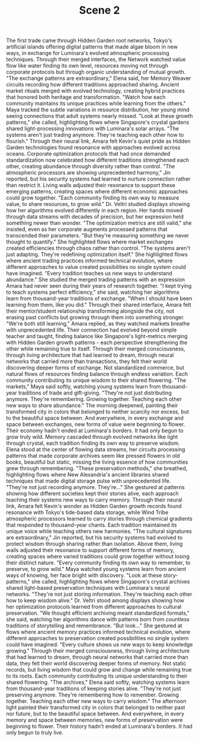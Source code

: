 ﻿---
chapter: 9
scene: 2
chapter_title: "GLOBAL CURRENTS"
chapter_slug: global-currents
title: "Scene 2"
slug: ch09-sc02-global-currents
order: 2
prev: ch09-sc01-global-currents
next: ch09-sc03-global-currents
word_count: 1106
reading_time_min: 5
est_tokens: 1438
id: "6eccca3d-ddb2-438f-aacf-133f81eb5782"
---

The first trade came through Hidden Garden root networks, Tokyo's artificial islands offering digital patterns that made algae bloom in new ways, in exchange for Luminara's evolved atmospheric processing techniques. Through their merged interfaces, the Network watched value flow like water finding its own level, resources moving not through corporate protocols but through organic understanding of mutual growth.
      "The exchange patterns are extraordinary," Elena said, her Memory Weaver circuits recording how different traditions approached sharing. Ancient market rituals merged with evolved technology, creating hybrid practices that honored both heritage and transformation. "Watch how each community maintains its unique practices while learning from the others."
      Maya tracked the subtle variations in resource distribution, her young mind seeing connections that adult systems nearly missed. "Look at these growth patterns," she called, highlighting flows where Singapore's crystal gardens shared light-processing innovations with Luminara's solar arrays. "The systems aren't just trading anymore. They're teaching each other how to flourish."
      Through their neural link, Amara felt Kevin's quiet pride as Hidden Garden technologies found resonance with approaches evolved across oceans. Corporate optimization protocols that had once demanded standardization now celebrated how different traditions strengthened each other, creating abundance through diversity rather than control.
      "The atmospheric processors are showing unprecedented harmony," Jin reported, but his security systems had learned to nurture connection rather than restrict it. Living walls adjusted their resonance to support these emerging patterns, creating spaces where different economic approaches could grow together. "Each community finding its own way to measure value, to share resources, to grow wild."
      Dr. Veltri studied displays showing how her algorithms evolved differently in each region. Her hands moved through data streams with decades of precision, but her expression held something newer than wonder. "The optimization metrics are still valid," she insisted, even as her corporate augments processed patterns that transcended their parameters. "But they're measuring something we never thought to quantify." She highlighted flows where market exchanges created efficiencies through chaos rather than control. "The systems aren't just adapting. They're redefining optimization itself." She highlighted flows where ancient trading practices informed technical evolution, where different approaches to value created possibilities no single system could have imagined. "Every tradition teaches us new ways to understand abundance."
      She studied the merged trading patterns with an expression Amara had never seen during their years of research together. "I kept trying to teach systems perfect efficiency," she said, watching her algorithms learn from thousand-year traditions of exchange. "When I should have been learning from them, like you did." Through their shared interface, Amara felt their mentor/student relationship transforming alongside the city, not erasing past conflicts but growing through them into something stronger.
      "We're both still learning," Amara replied, as they watched markets breathe with unprecedented life. Their connection had evolved beyond simple teacher and taught, finding balance like Singapore's light-metrics merging with Hidden Garden growth patterns - each perspective strengthening the other while remaining true to itself.
      Through their merged consciousness, through living architecture that had learned to dream, through neural networks that carried more than transactions, they felt their world discovering deeper forms of exchange. Not standardized commerce, but natural flows of resources finding balance through endless variation. Each community contributing its unique wisdom to their shared flowering.
      "The markets," Maya said softly, watching young systems learn from thousand-year traditions of trade and gift-giving. "They're not just distributing anymore. They're remembering. Growing together. Teaching each other new ways to share abundance."
      The morning deepened, painting their transformed city in colors that belonged to neither scarcity nor excess, but to the beautiful space between. And everywhere, in every exchange and space between exchanges, new forms of value were beginning to flower.
      Their economy hadn't ended at Luminara's borders.
      It had only begun to grow truly wild.
      Memory cascaded through evolved networks like light through crystal, each tradition finding its own way to preserve wisdom. Elena stood at the center of flowing data streams, her circuits processing patterns that made corporate archives seem like pressed flowers in old books, beautiful but static, missing the living essence of how communities grew through remembering.
      "These preservation methods," she breathed, highlighting flows where New Alexandria's ancient libraries shared techniques that made digital storage pulse with unprecedented life. "They're not just recording anymore. They're..." She gestured at patterns showing how different societies kept their stories alive, each approach teaching their systems new ways to carry memory.
      Through their neural link, Amara felt Kevin's wonder as Hidden Garden growth records found resonance with Tokyo's tide-based data storage, while Wind Tribe atmospheric processors learned to carry stories through chemical gradients that responded to thousand-year chants. Each tradition maintained its unique voice while teaching others new harmonies.
      "The cultural signatures are extraordinary," Jin reported, but his security systems had evolved to protect wisdom through sharing rather than isolation. Above them, living walls adjusted their resonance to support different forms of memory, creating spaces where varied traditions could grow together without losing their distinct nature. "Every community finding its own way to remember, to preserve, to grow wild."
      Maya watched young systems learn from ancient ways of knowing, her face bright with discovery. "Look at these story-patterns," she called, highlighting flows where Singapore's crystal archives shared light-based preservation techniques with Luminara's neural networks. "They're not just storing information. They're teaching each other how to keep wisdom alive."
      Dr. Veltri stood among displays showing how her optimization protocols learned from different approaches to cultural preservation. "We thought efficient archiving meant standardized formats," she said, watching her algorithms dance with patterns born from countless traditions of storytelling and remembrance. "But look..." She gestured at flows where ancient memory practices informed technical evolution, where different approaches to preservation created possibilities no single system could have imagined. "Every culture shows us new ways to keep knowledge growing."
      Through their merged consciousness, through living architecture that had learned to dream, through neural networks that carried more than data, they felt their world discovering deeper forms of memory. Not static records, but living wisdom that could grow and change while remaining true to its roots. Each community contributing its unique understanding to their shared flowering.
      "The archives," Elena said softly, watching systems learn from thousand-year traditions of keeping stories alive. "They're not just preserving anymore. They're remembering how to remember. Growing together. Teaching each other new ways to carry wisdom."
      The afternoon light painted their transformed city in colors that belonged to neither past nor future, but to the beautiful space between. And everywhere, in every memory and space between memories, new forms of preservation were beginning to flower.
      Their history hadn't ended at Luminara's borders.
      It had only begun to truly live.
